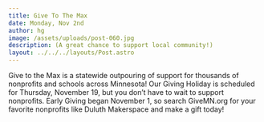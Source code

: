 ```yaml
---
title: Give To The Max
date: Monday, Nov 2nd
author: hg
image: /assets/uploads/post-060.jpg
description: (A great chance to support local community!)
layout: ../../../layouts/Post.astro
---
```


Give to the Max is a statewide outpouring of support for thousands of nonprofits and schools across Minnesota! Our Giving Holiday is scheduled for Thursday, November 19, but you don’t have to wait to support nonprofits. Early Giving began November 1, so search GiveMN.org for your favorite nonprofits like Duluth Makerspace and make a gift today!
